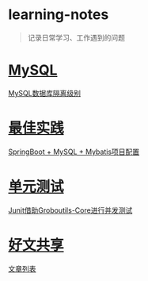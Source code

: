 # learning-notes
> 记录日常学习、工作遇到的问题

# [MySQL](#)  
[MySQL数据库隔离级别](mysql/MySQL数据库隔离级别.md)

# [最佳实践](#)
[SpringBoot + MySQL + Mybatis项目配置](最佳实践/SpringBoot+MySQL+Mybatis项目配置.md)

# [单元测试](#)
[Junit借助Groboutils-Core进行并发测试](单元测试/Junit借助Groboutils-Core进行并发测试.md)

# [好文共享](#)
[文章列表](好文共享/article-list.md)



